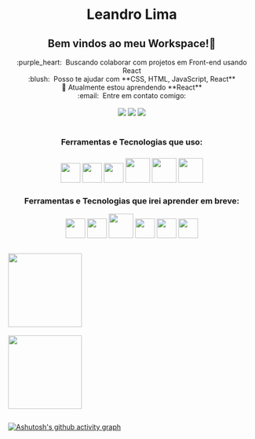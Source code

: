 <h1 align="center">Leandro Lima</h1>

## <h2 align="center"> Bem vindos ao meu Workspace!👋 </h2>


<div align="center"> :purple_heart:&nbsp; Buscando colaborar com projetos em Front-end usando React  <br>
 :blush: &nbsp;<bro>Posso te ajudar com **CSS, HTML, JavaScript, React**  <br>
  🌱 Atualmente estou aprendendo **React**<br
 💬&nbsp; Sobre mim: Curto tecnologia, filmes e séries <br>
 :email: &nbsp;Entre em contato comigo: </div> <br>
<div align="center"> <a href="mailto:leandrolsadm@gmail.com"><img src="https://img.shields.io/badge/Gmail-D14836?style=for-the-badge&logo=gmail&logoColor=white" /></a>
 <a href="https://www.linkedin.com/in/leandro-lima-62b8b6113/"><img src="https://img.shields.io/badge/LinkedIn-0077B5?style=for-the-badge&logo=linkedin&logoColor=white" /></a> 
 <a href="https://www.instagram.com/leeo_liima/"><img src="https://img.shields.io/badge/Instagram-E4405F?style=for-the-badge&logo=instagram&logoColor=white" /></a> </div>
       
</div>
<br>

<div align="center">
<h3> Ferramentas e Tecnologias que uso: <h3>

<img src="https://cdn.jsdelivr.net/gh/devicons/devicon/icons/visualstudio/visualstudio-plain.svg" width="40" height="40" />
<img src="https://cdn.jsdelivr.net/gh/devicons/devicon/icons/git/git-original.svg" width="40" height="40"/>
<img src="https://cdn.jsdelivr.net/gh/devicons/devicon/icons/javascript/javascript-original.svg" width="40" height="40"/>
<img src="https://cdn.jsdelivr.net/gh/devicons/devicon/icons/css3/css3-original-wordmark.svg" width="50" height="50" />
<img src="https://cdn.jsdelivr.net/gh/devicons/devicon/icons/html5/html5-original-wordmark.svg" width="50" height="50" />
<img src="https://cdn.jsdelivr.net/gh/devicons/devicon/icons/react/react-original.svg" width="50" height="50"/>
</div>

<div align="center">
<h3> Ferramentas e Tecnologias que irei aprender em breve: </h3>

<img src="https://cdn.jsdelivr.net/gh/devicons/devicon/icons/typescript/typescript-original.svg" width="40" height="40"/>  <img src="https://cdn.jsdelivr.net/gh/devicons/devicon/icons/mysql/mysql-original.svg"  width="40" height="40" /> <img src="https://cdn.jsdelivr.net/gh/devicons/devicon/icons/nodejs/nodejs-original.svg" width="50" height="50" /> <img src="https://cdn.jsdelivr.net/gh/devicons/devicon/icons/firebase/firebase-plain.svg"  width="40" height="40" /> <img src="https://cdn.jsdelivr.net/gh/devicons/devicon/icons/amazonwebservices/amazonwebservices-original.svg" width="40" height="40" /> <img src="https://cdn.jsdelivr.net/gh/devicons/devicon/icons/jest/jest-plain.svg" width="40" height="40" />
</div>

 <div style="display:flex">

<p align="center">
  <a href="https://github.com/leeoliima">
    <img
      align="center"
      height="150em"
      src="https://github-readme-stats.vercel.app/api?username=leeoliima&show_icons=true&include_all_commits=true&count_private=true&theme=dracula"
    />
  </a>
  <br>
 <br>
  <a href="https://github.com/leeoliima">
    <img
      align="center"
      height="150em"
      src="https://github-readme-stats.vercel.app/api/top-langs/?username=leeoliima&show_icons=true&include_all_commits=true&count_private=true&layout=compact&theme=dracula"
    />
  </a>
</p>
  
</div>
 
<div>

  </div> 
  
   [![Ashutosh's github activity graph](https://activity-graph.herokuapp.com/graph?username=leeoliima&theme=xcode)](https://github.com/ashutosh00710/github-readme-activity-graph)
